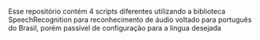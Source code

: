 Esse repositório contém 4 scripts diferentes utilizando a biblioteca SpeechRecognition para reconhecimento de áudio voltado para português do Brasil, porém passivel de configuração para a língua desejada

